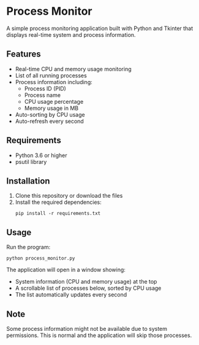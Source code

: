 # Process Monitor

A simple process monitoring application built with Python and Tkinter that displays real-time system and process information.

## Features

- Real-time CPU and memory usage monitoring
- List of all running processes
- Process information including:
  - Process ID (PID)
  - Process name
  - CPU usage percentage
  - Memory usage in MB
- Auto-sorting by CPU usage
- Auto-refresh every second

## Requirements

- Python 3.6 or higher
- psutil library

## Installation

1. Clone this repository or download the files
2. Install the required dependencies:
   ```
   pip install -r requirements.txt
   ```

## Usage

Run the program:
```
python process_monitor.py
```

The application will open in a window showing:
- System information (CPU and memory usage) at the top
- A scrollable list of processes below, sorted by CPU usage
- The list automatically updates every second

## Note

Some process information might not be available due to system permissions. This is normal and the application will skip those processes. 